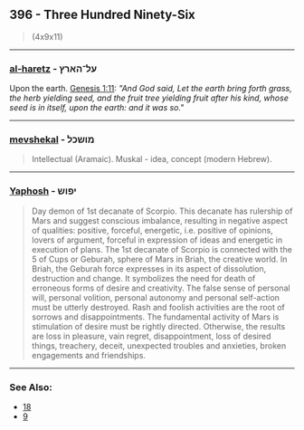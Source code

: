 ## 396 - Three Hundred Ninety-Six
> (4x9x11)

---

### [al-haretz](OL-HARTz) - על־הארץ
Upon the earth. [Genesis 1:11](http://biblehub.com/genesis/1-11.htm): *"And God said, Let the earth bring forth grass, the herb yielding seed, and the fruit tree yielding fruit after his kind, whose seed is in itself, upon the earth: and it was so."*

---

### [mevshekal](/keys/MVShKL) - מושכל
> Intellectual (Aramaic). Muskal - idea, concept (modern Hebrew).

---

### [Yaphosh](/keys/IPVSh) - יפוש
> Day demon of 1st decanate of Scorpio. This decanate has rulership of Mars and suggest conscious imbalance, resulting in negative aspect of qualities: positive, forceful, energetic, i.e. positive of opinions, lovers of argument, forceful in expression of ideas and energetic in execution of plans. The 1st decanate of Scorpio is connected with the 5 of Cups or Geburah, sphere of Mars in Briah, the creative world. In Briah, the Geburah force expresses in its aspect of dissolution, destruction and change. It symbolizes the need for death of erroneous forms of desire and creativity. The false sense of personal will, personal volition, personal autonomy and personal self-action must be utterly destroyed. Rash and foolish activities are the root of sorrows and disappointments. The fundamental activity of Mars is stimulation of desire must be rightly directed. Otherwise, the results are loss in pleasure, vain regret, disappointment, loss of desired things, treachery, deceit, unexpected troubles and anxieties, broken engagements and friendships.

---

### See Also:

- [18](18)
- [9](9)
